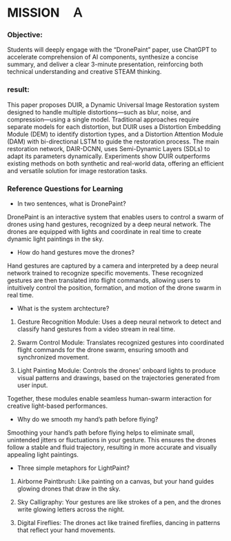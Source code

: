 # MISSION　Ａ
### **Objective:**
Students will deeply engage with the “DronePaint” paper, use ChatGPT to accelerate comprehension of AI components, synthesize a concise summary, and deliver a clear 3-minute presentation, 
reinforcing both technical understanding and creative STEAM thinking.

### **result:**
This paper proposes DUIR, a Dynamic Universal Image Restoration system designed to handle multiple distortions—such as blur, noise, and compression—using a single model. 
Traditional approaches require separate models for each distortion, but DUIR uses a Distortion Embedding Module (DEM) to identify distortion types, 
and a Distortion Attention Module (DAM) with bi-directional LSTM to guide the restoration process.
The main restoration network, DAIR-DCNN, uses Semi-Dynamic Layers (SDLs) to adapt its parameters dynamically. 
Experiments show DUIR outperforms existing methods on both synthetic and real-world data, offering an efficient and versatile solution for image restoration tasks.

### Reference Questions for Learning
- In two sentences, what is DronePaint?

DronePaint is an interactive system that enables users to control a swarm of drones using hand gestures, recognized by a deep neural network.
The drones are equipped with lights and coordinate in real time to create dynamic light paintings in the sky.

- How do hand gestures move the drones?

Hand gestures are captured by a camera and interpreted by a deep neural network trained to recognize specific movements.
These recognized gestures are then translated into flight commands, allowing users to intuitively control the position, formation, and motion of the drone swarm in real time.

- What is the system archtecture?

1. Gesture Recognition Module: Uses a deep neural network to detect and classify hand gestures from a video stream in real time.
   
2. Swarm Control Module: Translates recognized gestures into coordinated flight commands for the drone swarm, ensuring smooth and synchronized movement.
   
3. Light Painting Module: Controls the drones' onboard lights to produce visual patterns and drawings, based on the trajectories generated from user input.

Together, these modules enable seamless human-swarm interaction for creative light-based performances.
  
- Why do we smooth my hand’s path before flying?

Smoothing your hand’s path before flying helps to eliminate small, unintended jitters or fluctuations in your gesture.
This ensures the drones follow a stable and fluid trajectory, resulting in more accurate and visually appealing light paintings.
  
- Three simple metaphors for LightPaint?

1. Airborne Paintbrush: Like painting on a canvas, but your hand guides glowing drones that draw in the sky.

2. Sky Calligraphy: Your gestures are like strokes of a pen, and the drones write glowing letters across the night.

3. Digital Fireflies: The drones act like trained fireflies, dancing in patterns that reflect your hand movements.
  




